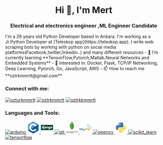 <h1 align="center">Hi 👋, I'm Mert</h1>
<h3 align="center">Electrical and electronics engineer ,ML Engineer Candidate</h3>
I'm a 26 years old Python Developer based in Ankara. I'm working as a Jr.Python Developer at [Teleskop app](https://teleskop.app). I write web scraping bots by working with python on social media platforms(Facebook,twitter,linkedin..) and many different resources
- 🌱 I’m currently learning **TensorFlow,Pytorch,Matlab,Neural Networks and Embedded Systems**
- 🔨 Interested in: Docker, Flask, TCP/IP Networking, Deep Learning, Pytorch, Go, JavaScript, AWS
- 📫 How to reach me **oztrkmmrtt@gmail.com**

<h3 align="left">Connect with me:</h3>
<p align="left">
<a href="https://linkedin.com/in/ozturkmmrtt" target="blank"><img align="center" src="https://cdn.jsdelivr.net/npm/simple-icons@3.0.1/icons/linkedin.svg" alt="ozturkmmrtt" height="30" width="40" /></a>
<a href="https://kaggle.com/oztrkmmrtt" target="blank"><img align="center" src="https://cdn.jsdelivr.net/npm/simple-icons@3.0.1/icons/kaggle.svg" alt="oztrkmmrtt" height="30" width="40" /></a>
<a href="https://instagram.com/oztrkkmmrtt" target="blank"><img align="center" src="https://cdn.jsdelivr.net/npm/simple-icons@3.0.1/icons/instagram.svg" alt="oztrkkmmrtt" height="30" width="40" /></a>
</p>

<h3 align="left">Languages and Tools:</h3>
<p align="left"> <a href="https://www.arduino.cc/" target="_blank"> <img src="https://cdn.worldvectorlogo.com/logos/arduino-1.svg" alt="arduino" width="40" height="40"/> </a> <a href="https://www.cprogramming.com/" target="_blank"> <img src="https://raw.githubusercontent.com/devicons/devicon/master/icons/c/c-original.svg" alt="c" width="40" height="40"/> </a> <a href="https://www.djangoproject.com/" target="_blank"> <img src="https://raw.githubusercontent.com/devicons/devicon/master/icons/django/django-original.svg" alt="django" width="40" height="40"/> </a> <a href="https://git-scm.com/" target="_blank"> <img src="https://www.vectorlogo.zone/logos/git-scm/git-scm-icon.svg" alt="git" width="40" height="40"/> </a> <a href="https://www.mongodb.com/" target="_blank"> <img src="https://raw.githubusercontent.com/devicons/devicon/master/icons/mongodb/mongodb-original-wordmark.svg" alt="mongodb" width="40" height="40"/> </a> <a href="https://www.mysql.com/" target="_blank"> <img src="https://raw.githubusercontent.com/devicons/devicon/master/icons/mysql/mysql-original-wordmark.svg" alt="mysql" width="40" height="40"/> </a> <a href="https://opencv.org/" target="_blank"> <img src="https://www.vectorlogo.zone/logos/opencv/opencv-icon.svg" alt="opencv" width="40" height="40"/> </a> <a href="https://www.python.org" target="_blank"> <img src="https://raw.githubusercontent.com/devicons/devicon/master/icons/python/python-original.svg" alt="python" width="40" height="40"/> </a> <a href="https://scikit-learn.org/" target="_blank"> <img src="https://upload.wikimedia.org/wikipedia/commons/0/05/Scikit_learn_logo_small.svg" alt="scikit_learn" width="40" height="40"/> </a> <a href="https://www.tensorflow.org" target="_blank"> <img src="https://www.vectorlogo.zone/logos/tensorflow/tensorflow-icon.svg" alt="tensorflow" width="40" height="40"/> </a> </p>
